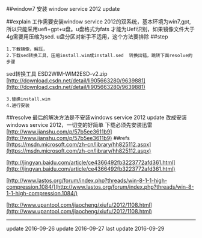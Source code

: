 ##window7 安装 window service 2012 update

##explain 
工作需要安装window service 2012的双系统，基本环境为win7,gpt,所以只能采用uefi+gpt+u盘。u盘格式为fats 才能为Uefi识别，如果镜像文件大于4g需要用压缩为sed.
u盘分区对新手不适用，这个方法要排除
##step

	1.下载镜像，解压，
	2.下载sed转换工具，压缩install.wim成install.sed  转换出错，跳转下面resolve的步骤
sed转换工具 ESD2WIM-WIM2ESD-v2.zip  
[http://download.csdn.net/detail/li905663280/9639881](http://download.csdn.net/detail/li905663280/9639881)
	
	3.替换install.wim
	4.进行安装
##resolve
	最后的解决方法是不安装windows service 2012 update 改成安装windows service 2012，一切变的好简单 
    下载必须先安装迅雷
[http://www.jianshu.com/p/57b5ee3611b9](http://www.jianshu.com/p/57b5ee3611b9)
##refs
[https://msdn.microsoft.com/zh-cn/library/hh825112.aspx](https://msdn.microsoft.com/zh-cn/library/hh825112.aspx)

[http://jingyan.baidu.com/article/ce4366492fb3223772afd361.html](http://jingyan.baidu.com/article/ce4366492fb3223772afd361.html)

[http://www.lastos.org/forum/index.php?threads/win-8-1-1-high-compression.1084/](http://www.lastos.org/forum/index.php?threads/win-8-1-1-high-compression.1084/)

[http://www.upantool.com/jiaocheng/xiufu/2012/1108.html](http://www.upantool.com/jiaocheng/xiufu/2012/1108.html)
* * *
update 2016-09-26
update 2016-09-27
last update 2016-09-29

